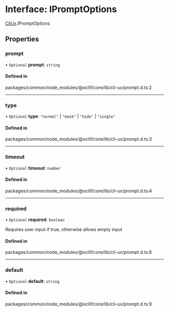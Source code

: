 # Interface: IPromptOptions

[CliUx](../modules/CliUx.md).IPromptOptions

## Properties

### prompt

• `Optional` **prompt**: `string`

#### Defined in

packages/common/node_modules/@oclif/core/lib/cli-ux/prompt.d.ts:2

___

### type

• `Optional` **type**: ``"normal"`` \| ``"mask"`` \| ``"hide"`` \| ``"single"``

#### Defined in

packages/common/node_modules/@oclif/core/lib/cli-ux/prompt.d.ts:3

___

### timeout

• `Optional` **timeout**: `number`

#### Defined in

packages/common/node_modules/@oclif/core/lib/cli-ux/prompt.d.ts:4

___

### required

• `Optional` **required**: `boolean`

Requires user input if true, otherwise allows empty input

#### Defined in

packages/common/node_modules/@oclif/core/lib/cli-ux/prompt.d.ts:8

___

### default

• `Optional` **default**: `string`

#### Defined in

packages/common/node_modules/@oclif/core/lib/cli-ux/prompt.d.ts:9
